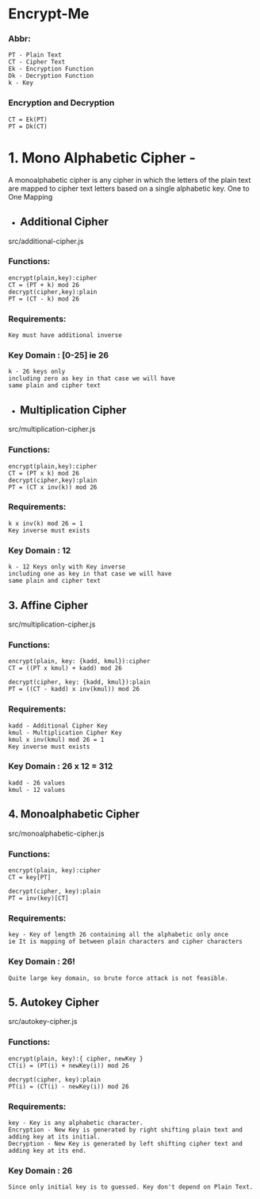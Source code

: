 # Encrypt-Me

### Abbr:

```
PT - Plain Text
CT - Cipher Text
Ek - Encryption Function
Dk - Decryption Function
k - Key
```

### Encryption and Decryption

```
CT = Ek(PT)
PT = Dk(CT)
```

# 1. Mono Alphabetic Cipher -

A monoalphabetic cipher is any cipher in which the letters of the plain text are mapped to cipher text letters based on a single alphabetic key.
One to One Mapping

-   ## Additional Cipher

src/additional-cipher.js

### Functions:

    encrypt(plain,key):cipher
    CT = (PT + k) mod 26
    decrypt(cipher,key):plain
    PT = (CT - k) mod 26

### Requirements:

    Key must have additional inverse

### Key Domain : [0-25] ie 26

    k - 26 keys only
    including zero as key in that case we will have
    same plain and cipher text

-   ## Multiplication Cipher

src/multiplication-cipher.js

### Functions:

    encrypt(plain,key):cipher
    CT = (PT x k) mod 26
    decrypt(cipher,key):plain
    PT = (CT x inv(k)) mod 26

### Requirements:

    k x inv(k) mod 26 = 1
    Key inverse must exists

### Key Domain : 12

    k - 12 Keys only with Key inverse
    including one as key in that case we will have
    same plain and cipher text

## 3. Affine Cipher

src/multiplication-cipher.js

### Functions:

    encrypt(plain, key: {kadd, kmul}):cipher
    CT = ((PT x kmul) + kadd) mod 26

    decrypt(cipher, key: {kadd, kmul}):plain
    PT = ((CT - kadd) x inv(kmul)) mod 26

### Requirements:

    kadd - Additional Cipher Key
    kmul - Multiplication Cipher Key
    kmul x inv(kmul) mod 26 = 1
    Key inverse must exists

### Key Domain : 26 x 12 = 312

    kadd - 26 values
    kmul - 12 values

## 4. Monoalphabetic Cipher

src/monoalphabetic-cipher.js

### Functions:

    encrypt(plain, key):cipher
    CT = key[PT]

    decrypt(cipher, key):plain
    PT = inv(key)[CT]

### Requirements:

    key - Key of length 26 containing all the alphabetic only once
    ie It is mapping of between plain characters and cipher characters

### Key Domain : 26!

    Quite large key domain, so brute force attack is not feasible.

## 5. Autokey Cipher

src/autokey-cipher.js

### Functions:

    encrypt(plain, key):{ cipher, newKey }
    CT(i) = (PT(i) + newKey(i)) mod 26

    decrypt(cipher, key):plain
    PT(i) = (CT(i) - newKey(i)) mod 26

### Requirements:

    key - Key is any alphabetic character.
    Encryption - New Key is generated by right shifting plain text and adding key at its initial. 
    Decryption - New Key is generated by left shifting cipher text and adding key at its end. 


### Key Domain : 26

    Since only initial key is to guessed. Key don't depend on Plain Text.